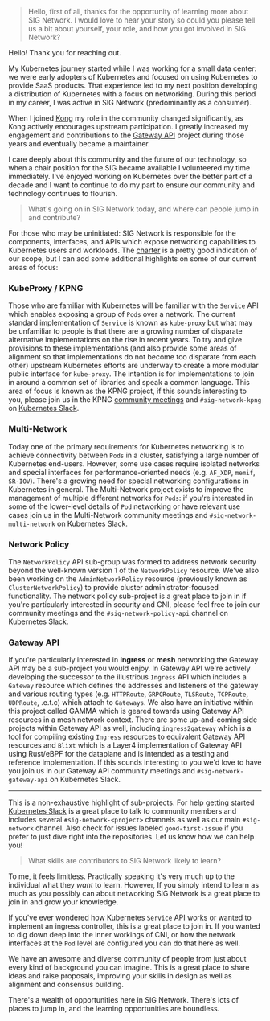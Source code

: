 > Hello, first of all, thanks for the opportunity of learning more about SIG
> Network. I would love to hear your story so could you please tell us a bit
> about yourself, your role, and how you got involved in SIG Network?

Hello! Thank you for reaching out.

My Kubernetes journey started while I was working for a small data center: we
were early adopters of Kubernetes and focused on using Kubernetes to provide
SaaS products. That experience led to my next position developing a distribution
of Kubernetes with a focus on networking. During this period in my career, I was
active in SIG Network (predominantly as a consumer).

When I joined [Kong][kong] my role in the community changed significantly, as
Kong actively encourages upstream participation. I greatly increased my
engagement and contributions to the [Gateway API][gwapi] project during those
years and eventually became a maintainer.

I care deeply about this community and the future of our technology, so when
a chair position for the SIG became available I volunteered my time
immediately. I've enjoyed working on Kubernetes over the better part of a
decade and I want to continue to do my part to ensure our community and
technology continues to flourish.

[kong]:https://konghq.com/
[gwapi]:https://gateway-api.sigs.k8s.io/

> What's going on in SIG Network today, and where can people jump in and
> contribute?

For those who may be uninitiated: SIG Network is responsible for the components,
interfaces, and APIs which expose networking capabilities to Kubernetes users
and workloads. The [charter][net-charter] is a pretty good indication of our
scope, but I can add some additional highlights on some of our current areas of
focus:

### KubeProxy / KPNG

Those who are familiar with Kubernetes will be familiar with the `Service` API
which enables exposing a group of `Pods` over a network. The current standard
implementation of `Service` is known as `kube-proxy` but what may be unfamiliar
to people is that there are a growing number of disparate alternative
implementations on the rise in recent years. To try and give provisions to these
implementations (and also provide some areas of alignment so that implementations
do not become too disparate from each other) upstream Kubernetes efforts are
underway to create a more modular public interface for `kube-proxy`. The
intention is for implementations to join in around  a common set of libraries and
speak a common language. This area of focus is known as the KPNG project, if this
sounds interesting to you, please join us in the KPNG [community meetings][meet]
and `#sig-network-kpng` on [Kubernetes Slack][kslack].

[meet]:https://github.com/kubernetes/community/blob/master/sig-network/README.md#meetings
[kslack]:https://kubernetes.slack.com/

### Multi-Network

Today one of the primary requirements for Kubernetes networking is to achieve
connectivity between `Pods` in a cluster, satisfying a large number of
Kubernetes end-users. However, some use cases require isolated networks and
special interfaces for performance-oriented needs (e.g. `AF_XDP`, `memif`,
`SR-IOV`). There's a growing need for special networking configurations in
Kubernetes in general. The Multi-Network project exists to improve the
management of multiple different networks for `Pods`: if you're interested in
some of the lower-level details of `Pod` networking or have relevant use cases
join us in the Multi-Network community meetings and `#sig-network-multi-network`
on Kubernetes Slack.

### Network Policy

The `NetworkPolicy` API sub-group was formed to address network security beyond
the well-known version 1 of the `NetworkPolicy` resource. We've also been
working on the `AdminNetworkPolicy` resource (previously known as
`ClusterNetworkPolicy`) to provide cluster administrator-focused functionality.
The network policy sub-project is a great place to join in if you're
particularly interested in security and CNI, please feel free to join our
community meetings and the `#sig-network-policy-api` channel on Kubernetes
Slack.

### Gateway API

If you're particularly interested in **ingress** or **mesh** networking the
Gateway API may be a sub-project you would enjoy. In Gateway API we're actively
developing the successor to the illustrious `Ingress` API which includes a
`Gateway` resource which defines the addresses and listeners of the gateway and
various routing types (e.g. `HTTPRoute`, `GRPCRoute`, `TLSRoute`, `TCPRoute`,
`UDPRoute`, .e.t.c) which attach to `Gateways`. We also have an initiative
within this project called GAMMA which is geared towards using Gateway API
resources in a mesh network context. There are some up-and-coming side projects
within Gateway API as well, including `ingress2gateway` which is a tool for
compiling existing `Ingress` resources to equivalent Gateway API resources and
`Blixt` which is a Layer4 implementation of Gateway API using Rust/eBPF for the
dataplane and is intended as a testing and reference implementation. If this
sounds interesting to you we'd love to have you join us in our Gateway API
community meetings and `#sig-network-gateway-api` on Kubernetes Slack.

---

This is a non-exhaustive highlight of sub-projects. For help getting started
[Kubernetes Slack][kslack] is a great place to talk to community members and
includes several `#sig-network-<project>` channels as well as our main
`#sig-network` channel. Also check for issues labeled `good-first-issue` if
you prefer to just dive right into the repositories. Let us know how we can
help you!

[net-charter]:https://github.com/kubernetes/community/blob/master/sig-network/charter.md
[kslack]:https://kubernetes.slack.com/

> What skills are contributors to SIG Network likely to learn?

To me, it feels limitless. Practically speaking it's very much up to the
individual what they _want_ to learn. However, If you simply intend to learn as
much as you possibly can about networking SIG Network is a great place to join
in and grow your knowledge.

If you've ever wondered how Kubernetes `Service` API works or wanted to
implement an ingress controller, this is a great place to join in. If
you wanted to dig down deep into the inner workings of CNI, or how the network
interfaces at the `Pod` level are configured you can do that here as well.

We have an awesome and diverse community of people from just about every kind
of background you can imagine. This is a great place to share ideas and raise
proposals, improving your skills in design as well as alignment and consensus
building.

There's a wealth of opportunities here in SIG Network. There's lots of places
to jump in, and the learning opportunities are boundless.